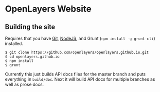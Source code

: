 # OpenLayers Website

## Building the site

Requires that you have [Git](http://git-scm.com/), [NodeJS](http://nodejs.org/),
and Grunt (`npm install -g grunt-cli`) installed.

    $ git clone https://github.com/openlayers/openlayers.github.io.git
    $ cd openlayers.github.io
    $ npm install
    $ grunt

Currently this just builds API docs files for the master branch and puts
everything in `build/doc`.  Next it will build API docs for multiple branches
as well as prose docs.

